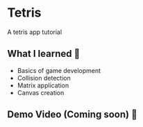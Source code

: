 # Tetris

A tetris app tutorial

## What I learned 🧠
- Basics of game development
- Collision detection
- Matrix application
- Canvas creation

## Demo Video (Coming soon) 🎥
